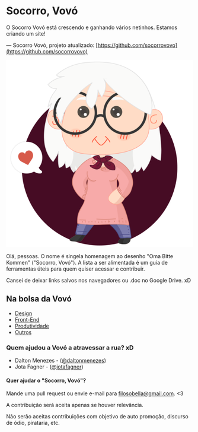 # Socorro, Vovó
O Socorro Vovó está crescendo e ganhando vários netinhos. Estamos criando um site!

— Socorro Vovó, projeto atualizado: [https://github.com/socorrovovo](https://github.com/socorrovovo)

![alt text](img/socorrovovo.png)

Olá, pessoas. O nome é singela homenagem ao desenho "Oma Bitte Kommen" ("Socorro, Vovó"). A lista a ser alimentada é um guia de ferramentas úteis para quem quiser acessar e contribuir.

Cansei de deixar links salvos nos navegadores ou .doc no Google Drive. xD

## Na bolsa da Vovó
- [Design](Na%20bolsa%20da%20Vovó/Design)
- [Front-End](Na%20bolsa%20da%20Vovó/Front-End)
- [Produtividade](Na%20bolsa%20da%20Vovó/Produtividade)
- [Outros](Na%20bolsa%20da%20Vovó/Outros)

### Quem ajudou a Vovó a atravessar a rua? xD
- Dalton Menezes - ([@daltonmenezes](https://github.com/daltonmenezes))
- Jota Fagner - ([@jotafagner](https://twitter.com/jotafagner))

#### Quer ajudar o "Socorro, Vovó"?

Mande uma pull request ou envie e-mail para filosobella@gmail.com. <3

A contribuição será aceita apenas se houver relevância.

Não serão aceitas contribuições com objetivo de auto promoção, discurso de ódio, pirataria, etc.
